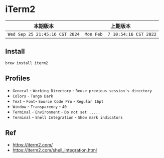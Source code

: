 # iTerm2

|本期版本|上期版本
|:---:|:---:
`Wed Sep 25 21:45:16 CST 2024` | `Mon Feb  7 10:54:16 CST 2022`


## Install

```
brew install iterm2
```

## Profiles

* `General` - `Working Directory` - `Reuse previous session's directory`
* `Colors` - `Tango Dark`
* `Text` - `Font`- `Source Code Pro` - `Regular 16pt`
* `Window` - `Transparency` - `40`
* `Terminal` - `Environment` - `Do not set .....`
* `Terminal` - `Shell Integration` - `Show mark indicators`


## Ref

* <https://iterm2.com/>
* <https://iterm2.com/shell_integration.html>
